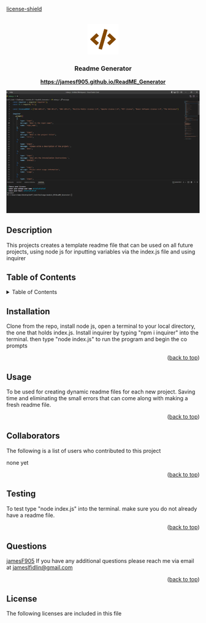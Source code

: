 
<div id="top"></div>

[license-shield]
    
<br />
<div align="center">
<a href="https://github.com/JamesF905/ReadME_Generator">
    <img src="images/logo.png" alt="Logo" width="80" height="80">
</a>

<h3 align="center">Readme Generator</h3>

<p align="center">
    <a href="https://jamesf905.github.io/ReadME_Generator"><strong>https://jamesf905.github.io/ReadME_Generator</strong></a>
</p>
</div>

[![Readme Generator][product-screenshot]](ReadME_Generator)

## Description
    
This projects creates a template readme file that can be used on all future projects, using node js for inputting variables via the index.js file and using inquirer
    
## Table of Contents 
<details>
  <summary>Table of Contents</summary>
  <ol>   
    <li><a href="#Description">Description</a></li>
    <li><a href="#Installation">Installation</a></li>
    <li><a href="#Usage">Usage</a></li>
    <li><a href="#Collaborators">Collaborators</a></li>
    <li><a href="#Testing">Testing</a></li>
    <li><a href="#Questions">Questions</a></li>
    <li><a href="#License">License</a></li>
  </ol>
</details>
    
## Installation
    
Clone from the repo, install node js, open a terminal to your local directory, the one that holds index.js. Install inquirer by typing "npm i inquirer" into the terminal. then type "node index.js" to run the program and begin the co prompts

<p align="right">(<a href="#top">back to top</a>)</p>
    
## Usage
    
To be used for creating dynamic readme files for each new project. Saving time and eliminating the small errors that can come along with making a fresh readme file.
    
<p align="right">(<a href="#top">back to top</a>)</p>    
    
## Collaborators
    
The following is a list of users who contributed to this project

none yet

    
<p align="right">(<a href="#top">back to top</a>)</p>

## Testing

To test type "node index.js" into the terminal. make sure you do not already have a readme file.


<p align="right">(<a href="#top">back to top</a>)</p>

## Questions
    
<a href="https://github.com/jamesF905">jamesF905</a>
If you have any additional questions please reach me via email at jameslfidlin@gmail.com
    
<p align="right">(<a href="#top">back to top</a>)</p>

## License
    
The following licenses are included in this file





[license-shield]: https://img.shields.io/github/license/othneildrew/Best-README-Template.svg?style=for-the-badge
[license-url]: https://github.com/othneildrew/Best-README-Template/blob/master/LICENSE.txt
[product-screenshot]: images/screenshot.png

